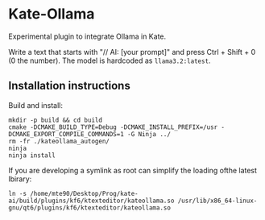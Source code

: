 # Kate-Ollama

Experimental plugin to integrate Ollama in Kate.

Write a text that starts with "// AI: [your prompt]" and press Ctrl + Shift + 0 (0 the number).
The model is hardcoded as `llama3.2:latest`.

## Installation instructions

Build and install:

```
mkdir -p build && cd build
cmake -DCMAKE_BUILD_TYPE=Debug -DCMAKE_INSTALL_PREFIX=/usr -DCMAKE_EXPORT_COMPILE_COMMANDS=1 -G Ninja ../
rm -fr ./kateollama_autogen/
ninja
ninja install
```


If you are developing a symlink as root can simplify the loading ofthe latest lbirary:

```
ln -s /home/mte90/Desktop/Prog/kate-ai/build/plugins/kf6/ktexteditor/kateollama.so /usr/lib/x86_64-linux-gnu/qt6/plugins/kf6/ktexteditor/kateollama.so
```
